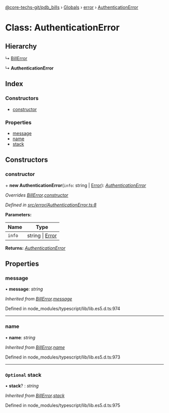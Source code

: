 [@core-techs-git/pdb_bills](../README.md) › [Globals](../globals.md) › [error](../modules/error.md) › [AuthenticationError](error.authenticationerror.md)

# Class: AuthenticationError

## Hierarchy

  ↳ [BillError](error.billerror.md)

  ↳ **AuthenticationError**

## Index

### Constructors

* [constructor](error.authenticationerror.md#constructor)

### Properties

* [message](error.authenticationerror.md#message)
* [name](error.authenticationerror.md#name)
* [stack](error.authenticationerror.md#optional-stack)

## Constructors

###  constructor

\+ **new AuthenticationError**(`info`: string | [Error](error.billerror.md#static-error)): *[AuthenticationError](error.authenticationerror.md)*

*Overrides [BillError](error.billerror.md).[constructor](error.billerror.md#constructor)*

*Defined in [src/error/AuthenticationError.ts:8](https://github.com/Core-Techs-Git/pdb_bills/blob/129d5d6/src/error/AuthenticationError.ts#L8)*

**Parameters:**

Name | Type |
------ | ------ |
`info` | string &#124; [Error](error.billerror.md#static-error) |

**Returns:** *[AuthenticationError](error.authenticationerror.md)*

## Properties

###  message

• **message**: *string*

*Inherited from [BillError](error.billerror.md).[message](error.billerror.md#message)*

Defined in node_modules/typescript/lib/lib.es5.d.ts:974

___

###  name

• **name**: *string*

*Inherited from [BillError](error.billerror.md).[name](error.billerror.md#name)*

Defined in node_modules/typescript/lib/lib.es5.d.ts:973

___

### `Optional` stack

• **stack**? : *string*

*Inherited from [BillError](error.billerror.md).[stack](error.billerror.md#optional-stack)*

Defined in node_modules/typescript/lib/lib.es5.d.ts:975

